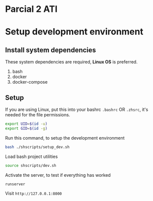 # Parcial 2 ATI

# Setup development environment

## Install system dependencies
These system dependencies are required, **Linux OS** is preferred.

1. bash
2. docker
3. docker-compose

## Setup

If you are using Linux, put this into your bashrc `.bashrc` OR `.zhsrc`, it's needed for the file permissions.

```bash
export UID=$(id -u)
export GID=$(id -g)
```

Run this command, to setup the development environment

```bash
bash ./shscripts/setup_dev.sh
```

Load bash project utilities
```bash
source shscripts/dev.sh
```

Activate the server, to test if everything has worked

```bash
runserver
```

Visit `http://127.0.0.1:8000`
